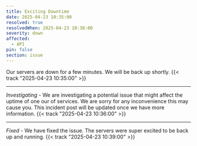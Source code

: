 ```yaml
---
title: Exciting Downtime
date: 2025-04-23 10:35:00
resolved: true
resolvedWhen: 2025-04-23 10:38:00
severity: down
affected:
  - API
pin: false
section: issue
---
```


Our servers are down for a few minutes. We will be back up shortly. {{< track "2025-04-23 10:35:00" >}}

---

*Investigating* - We are investigating a potential issue that might affect the uptime of one our of services. We are sorry for any inconvenience this may cause you. This incident post will be updated once we have more information.
{{< track "2025-04-23 10:36:00" >}}

---

*Fixed* - We have fixed the issue. The servers were super excited to be back up and running. {{< track "2025-04-23 10:39:00" >}}